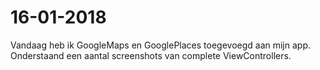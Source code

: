# 16-01-2018

Vandaag heb ik GoogleMaps en GooglePlaces toegevoegd aan mijn app. Onderstaand een aantal screenshots van complete ViewControllers.
